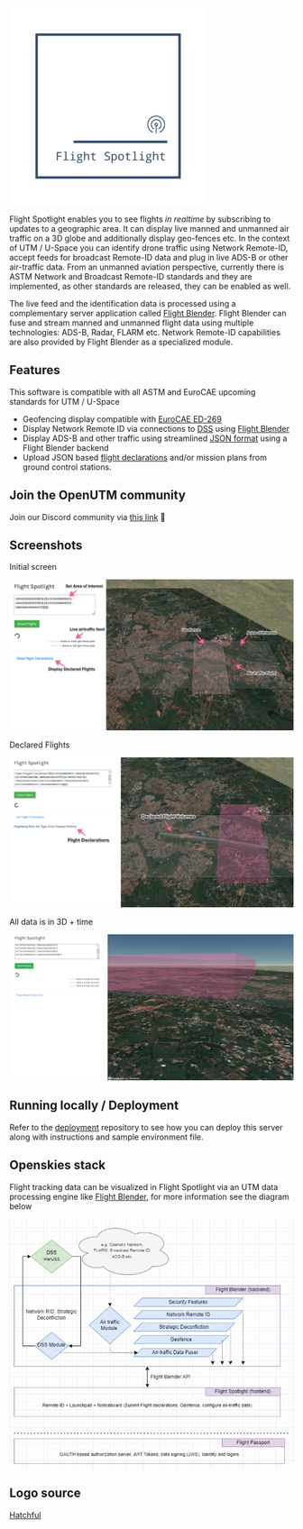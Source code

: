 <img src="images/spotlight-logo.png" width="350">

Flight Spotlight enables you to see flights _in realtime_ by subscribing to updates to a geographic area. It can display live manned and unmanned air traffic on a 3D globe and additionally display geo-fences etc. In the context of UTM / U-Space you can identify drone traffic using Network Remote-ID, accept feeds for broadcast Remote-ID data and plug in live ADS-B or other air-traffic data. From an unmanned aviation perspective, currently there is  ASTM Network and Broadcast Remote-ID standards and they are implemented, as other standards are released, they can be enabled as well.

The live feed and the identification data is processed using a complementary server application called [Flight Blender](https://flightblender.com). Flight Blender can fuse and stream manned and unmanned flight data using multiple technologies: ADS-B, Radar, FLARM etc. Network Remote-ID capabilities are also provided by Flight Blender as a specialized module.

## Features

This software is compatible with all ASTM and EuroCAE upcoming standards for UTM / U-Space

- Geofencing display compatible with [EuroCAE ED-269](https://eshop.eurocae.net/eurocae-documents-and-reports/ed-269/)
- Display Network Remote ID via connections to [DSS](https://github.com/interuss/dss) using [Flight Blender](https://flightblender.com)
- Display ADS-B and other traffic using streamlined [JSON format](https://github.com/openskies-sh/airtraffic-data-protocol-development) using a Flight Blender backend
- Upload JSON based [flight declarations](https://github.com/openskies-sh/flight-declaration-protocol-development) and/or mission plans from ground control stations.

## Join the OpenUTM community

Join our Discord community via [this link](https://discord.gg/dnRxpZdd9a) 💫

## Screenshots

Initial screen

<img src="images/readme-images/6kfx13d.png" width="600">

Declared Flights

<img src="images/readme-images/zbl6hKx.png" width="600">

All data is in 3D + time

<img src="images/readme-images/gysUdTd.jpeg" width="600">

## Running locally / Deployment
Refer to the [deployment](https://github.com/openutm/deployment) repository to see how you can deploy this server along with instructions and sample environment file. 


## Openskies stack

Flight tracking data can be visualized in Flight Spotlight via an UTM data processing engine like [Flight Blender](https://github.com/openskies-sh/flight-blender), for more information see the diagram below

![OpenUTMStack](images/openutm-stack.png)

## Logo source

[Hatchful](https://hatchful.shopify.com/)
